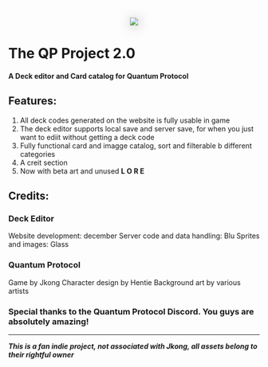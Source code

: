 <p style="filter: drop-shadow(2px 2px 12px #0005)" align="center">
	<img src="https://i.ibb.co/BPrMQvR/logo.png">
</p>

# The QP Project 2.0
#### A Deck editor and Card catalog for Quantum Protocol

## Features: 
1. All deck codes generated on the website is fully usable in game 
2. The deck editor supports local save and server save, for when you just want to ediit without getting a deck code 
3. Fully functional card and imagge catalog, sort and filterable b different categories 
4. A creit section 
5. Now with beta art and unused **L O R E**


## Credits:
### Deck Editor
  Website development: december
  Server code and data handling: Blu
  Sprites and images: Glass

  ### Quantum Protocol
  Game by Jkong
  Character design by Hentie
  Background art by various artists
  
  ### Special thanks to the Quantum Protocol Discord.  You guys are absolutely amazing!

------------


***This is a fan indie project, not associated with Jkong, all assets belong to their rightful owner***
